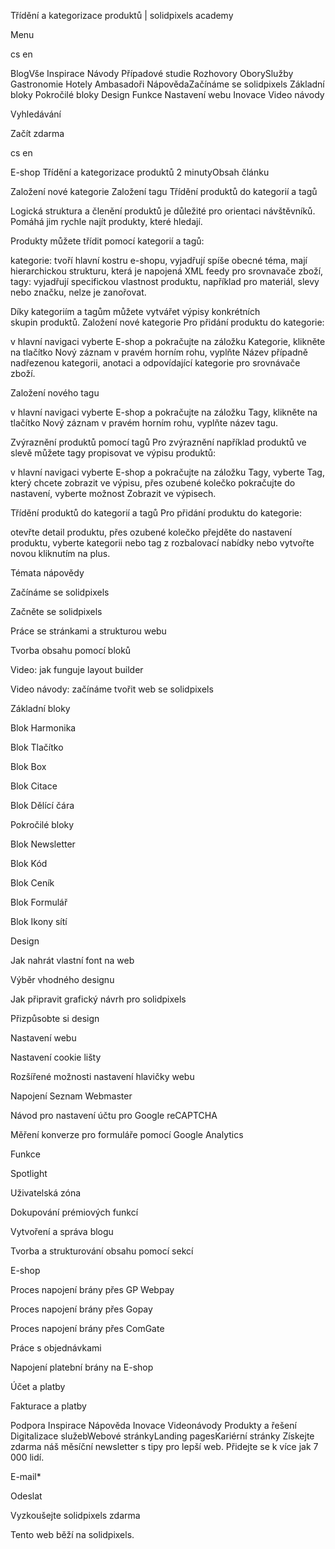 <p>Třídění a kategorizace produktů | solidpixels academy</p>
<p>Menu</p>
<p>cs en</p>
<p>BlogVše Inspirace Návody Případové studie Rozhovory OborySlužby Gastronomie Hotely Ambasadoři NápovědaZačínáme se solidpixels Základní bloky Pokročilé bloky Design Funkce Nastavení webu Inovace Video návody</p>
<p>Vyhledávání</p>
<p>Začít zdarma</p>
<p>cs en</p>
<p>E-shop
Třídění a kategorizace produktů
2 minutyObsah článku</p>
<p>Založení nové kategorie
Založení tagu
Třídění produktů do kategorií a tagů</p>
<p>Logická struktura a členění produktů je důležité pro orientaci návštěvníků. Pomáhá jim rychle najít produkty, které hledají.</p>
<p>Produkty můžete třídit pomocí kategorií a tagů:</p>
<p>kategorie: tvoří hlavní kostru e-shopu, vyjadřují spíše obecné téma, mají hierarchickou strukturu, která je napojená XML feedy pro srovnavače zboží,
tagy: vyjadřují specifickou vlastnost produktu, například pro materiál, slevy nebo značku, nelze je zanořovat.</p>
<p>Díky kategoriím a tagům můžete vytvářet výpisy konkrétních skupin produktů.
Založení nové kategorie
Pro přidání produktu do kategorie:</p>
<p>v hlavní navigaci vyberte E-shop a pokračujte na záložku Kategorie,
klikněte na tlačítko Nový záznam v pravém horním rohu,
vyplňte Název případně nadřezenou kategorii, anotaci a odpovídající kategorie pro srovnávače zboží.</p>
<p>Založení nového tagu</p>
<p>v hlavní navigaci vyberte E-shop a pokračujte na záložku Tagy,
klikněte na tlačítko Nový záznam v pravém horním rohu,
vyplňte název tagu. </p>
<p>Zvýraznění produktů pomocí tagů
Pro zvýraznění například produktů ve slevě můžete tagy propisovat ve výpisu produktů:</p>
<p>v hlavní navigaci vyberte E-shop a pokračujte na záložku Tagy,
vyberte Tag, který chcete zobrazit ve výpisu,
přes ozubené kolečko pokračujte do nastavení,
vyberte možnost Zobrazit ve výpisech.</p>
<p>Třídění produktů do kategorií a tagů
Pro přidání produktu do kategorie:</p>
<p>otevřte detail produktu,
přes ozubené kolečko přejděte do nastavení produktu,
vyberte kategorii nebo tag z rozbalovací nabídky nebo vytvořte novou kliknutím na plus.</p>
<p>Témata nápovědy</p>
<p>Začínáme se solidpixels</p>
<p>Začněte se solidpixels</p>
<p>Práce se stránkami a strukturou webu</p>
<p>Tvorba obsahu pomocí bloků</p>
<p>Video: jak funguje layout builder </p>
<p>Video návody: začínáme tvořit web se solidpixels</p>
<p>Základní bloky</p>
<p>Blok Harmonika</p>
<p>Blok Tlačítko</p>
<p>Blok Box</p>
<p>Blok Citace</p>
<p>Blok Dělící čára</p>
<p>Pokročilé bloky</p>
<p>Blok Newsletter</p>
<p>Blok Kód</p>
<p>Blok Ceník</p>
<p>Blok Formulář</p>
<p>Blok Ikony sítí</p>
<p>Design</p>
<p>Jak nahrát vlastní font na web</p>
<p>Výběr vhodného designu</p>
<p>Jak připravit grafický návrh pro solidpixels</p>
<p>Přizpůsobte si design</p>
<p>Nastavení webu</p>
<p>Nastavení cookie lišty</p>
<p>Rozšířené možnosti nastavení hlavičky webu</p>
<p>Napojení Seznam Webmaster</p>
<p>Návod pro nastavení účtu pro Google reCAPTCHA</p>
<p>Měření konverze pro formuláře pomocí Google Analytics</p>
<p>Funkce</p>
<p>Spotlight</p>
<p>Uživatelská zóna</p>
<p>Dokupování prémiových funkcí</p>
<p>Vytvoření a správa blogu</p>
<p>Tvorba a strukturování obsahu pomocí sekcí</p>
<p>E-shop</p>
<p>Proces napojení brány přes GP Webpay</p>
<p>Proces napojení brány přes Gopay</p>
<p>Proces napojení brány přes ComGate</p>
<p>Práce s objednávkami</p>
<p>Napojení platební brány na E-shop</p>
<p>Účet a platby</p>
<p>Fakturace a platby</p>
<p>Podpora
 Inspirace
Nápověda
Inovace
Videonávody
 Produkty a řešení
 Digitalizace služebWebové stránkyLanding pagesKariérní stránky Získejte zdarma náš měsíční newsletter s tipy pro lepší web. Přidejte se k více jak 7 000 lidí.</p>
<p>E-mail*</p>
<p>Odeslat</p>
<p>Vyzkoušejte solidpixels zdarma</p>
<p>Tento web běží na solidpixels.</p>